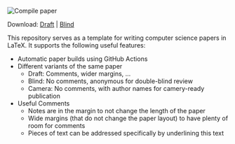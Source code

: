 ![Compile paper](../../workflows/Compile%20paper/badge.svg)

Download:
[Draft](../../releases/latest/download/paper-template-draft.pdf) |
[Blind](../../releases/latest/download/paper-template-blind.pdf)

This repository serves as a template for writing computer science papers in LaTeX. It supports
the following useful features:

  - Automatic paper builds using GitHub Actions
  - Different variants of the same paper
    - Draft: Comments, wider margins, ...
    - Blind: No comments, anonymous for double-blind review
    - Camera: No comments, with author names for camery-ready publication
  - Useful Comments
    - Notes are in the margin to not change the length of the paper
    - Wide margins (that do not change the paper layout) to have plenty
      of room for comments
    - Pieces of text can be addressed specifically by underlining this text

